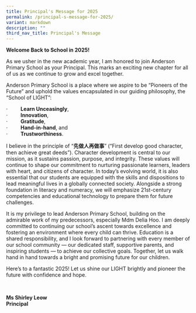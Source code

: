 ```yaml
---
title: Principal's Message for 2025
permalink: /principal-s-message-for-2025/
variant: markdown
description: ""
third_nav_title: Principal's Message
---
```

<p><strong>Welcome Back to School in 2025!</strong>
</p>
<p>As we usher in the new academic year, I am honored to join Anderson Primary
School as your Principal. This marks an exciting new chapter for all of
us as we continue to grow and excel together.</p>
<p>Anderson Primary School is a place where we aspire to be “Pioneers of
the Future” and uphold the values encapsulated in our guiding philosophy,
the “School of LIGHT”:</p>
<p>·&nbsp;&nbsp;&nbsp;&nbsp;&nbsp;&nbsp;&nbsp;&nbsp; <strong>Learn Unceasingly</strong>,<br>
·&nbsp;&nbsp;&nbsp;&nbsp;&nbsp;&nbsp;&nbsp;&nbsp; <strong>Innovation</strong>,<br>
·&nbsp;&nbsp;&nbsp;&nbsp;&nbsp;&nbsp;&nbsp;&nbsp; <strong>Gratitude</strong>,<br>
·&nbsp;&nbsp;&nbsp;&nbsp;&nbsp;&nbsp;&nbsp;&nbsp; <strong>Hand-in-hand</strong>,
and<br>
·&nbsp;&nbsp;&nbsp;&nbsp;&nbsp;&nbsp;&nbsp;&nbsp; <strong>Trustworthiness</strong>.</p>
<p>I believe in the principle of “<strong>先做人再做事</strong>” (“First develop
good character, then achieve great deeds”). Character development is central
to our mission, as it sustains passion, purpose, and integrity. These values
will continue to shape our commitment to nurturing passionate learners,
leaders with heart, and citizens of character. In today’s evolving world,
it is also essential that our students are equipped with the skills and
dispositions to lead meaningful lives in a globally connected society.
Alongside a strong foundation in literacy and numeracy, we will emphasize
21st-century competencies and educational technology to prepare them for
future challenges.</p>
<p>It is my privilege to lead Anderson Primary School, building on the admirable
work of my predecessors, especially Mdm Delia Hoo. I am deeply committed
to continuing our school’s ascent towards excellence and fostering an environment
where every child can thrive. Education is a shared responsibility, and
I look forward to partnering with every member of our school community
— our dedicated staff, supportive parents, and inspiring students — to
achieve our collective goals. Together, let us walk hand in hand towards
a bright and promising future for our children.</p>
<p>Here’s to a fantastic 2025! Let us shine our LIGHT brightly and pioneer
the future with confidence and hope.</p>
<p>&nbsp;</p>
<p><strong>Ms Shirley Leow</strong>
<br><strong>Principal</strong>
</p>